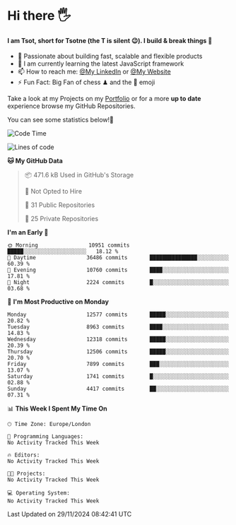 # Hi there :raised_hand_with_fingers_splayed:
#### I am Tsot, short for Tsotne (the T is silent :wink:). I build & break things :space_invader:
- :telescope: Passionate about building fast, scalable and flexible products
- :seedling: I am currently learning the latest JavaScript framework 
- :mailbox: How to reach me: [@My LinkedIn](https://www.linkedin.com/in/tsotne-gvadzabia/) or [@My Website](https://tsotne.co.uk/contact)
- :zap: Fun Fact: Big Fan of chess ♟ and the 👾 emoji

Take a look at my Projects on my [Portfolio](https://tsotne.co.uk/) or for a more **up to date** experience browse my GitHub Repositories.

You can see some statistics below!:space_invader:
<!--START_SECTION:waka-->
![Code Time](http://img.shields.io/badge/Code%20Time-761%20hrs%202%20mins-blue)

![Lines of code](https://img.shields.io/badge/From%20Hello%20World%20I%27ve%20Written-20.7%20million%20lines%20of%20code-blue)

**🐱 My GitHub Data** 

> 📦 471.6 kB Used in GitHub's Storage 
 > 
> 🚫 Not Opted to Hire
 > 
> 📜 31 Public Repositories 
 > 
> 🔑 25 Private Repositories 
 > 
**I'm an Early 🐤** 

```text
🌞 Morning                10951 commits       █████░░░░░░░░░░░░░░░░░░░░   18.12 % 
🌆 Daytime                36486 commits       ███████████████░░░░░░░░░░   60.39 % 
🌃 Evening                10760 commits       ████░░░░░░░░░░░░░░░░░░░░░   17.81 % 
🌙 Night                  2224 commits        █░░░░░░░░░░░░░░░░░░░░░░░░   03.68 % 
```
📅 **I'm Most Productive on Monday** 

```text
Monday                   12577 commits       █████░░░░░░░░░░░░░░░░░░░░   20.82 % 
Tuesday                  8963 commits        ████░░░░░░░░░░░░░░░░░░░░░   14.83 % 
Wednesday                12318 commits       █████░░░░░░░░░░░░░░░░░░░░   20.39 % 
Thursday                 12506 commits       █████░░░░░░░░░░░░░░░░░░░░   20.70 % 
Friday                   7899 commits        ███░░░░░░░░░░░░░░░░░░░░░░   13.07 % 
Saturday                 1741 commits        █░░░░░░░░░░░░░░░░░░░░░░░░   02.88 % 
Sunday                   4417 commits        ██░░░░░░░░░░░░░░░░░░░░░░░   07.31 % 
```


📊 **This Week I Spent My Time On** 

```text
🕑︎ Time Zone: Europe/London

💬 Programming Languages: 
No Activity Tracked This Week

🔥 Editors: 
No Activity Tracked This Week

🐱‍💻 Projects: 
No Activity Tracked This Week

💻 Operating System: 
No Activity Tracked This Week
```


 Last Updated on 29/11/2024 08:42:41 UTC
<!--END_SECTION:waka-->
